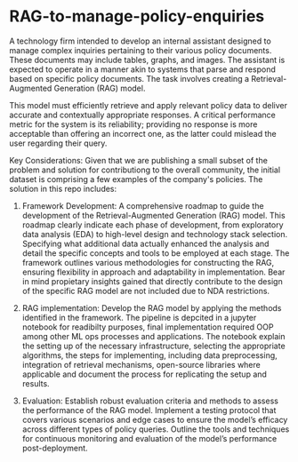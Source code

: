 # RAG-to-manage-policy-enquiries
A technology firm intended to develop an internal assistant designed to manage complex inquiries pertaining to their various policy documents. These documents may include tables, graphs, and images. The assistant is expected to operate in a manner akin to systems that parse and respond based on specific policy documents. The task involves creating a Retrieval-Augmented Generation (RAG) model. 

This model must efficiently retrieve and apply relevant policy data to deliver accurate and contextually appropriate responses. A critical performance metric for the system is its reliability; providing no response is more acceptable than offering an incorrect one, as the latter could mislead the user regarding their query.

Key Considerations:
Given that we are publishing a small subset of the problem and solution for contributiong to the overall community, the initial dataset is comprising a few examples of the company's policies. The solution in this repo includes:

1. Framework Development: 
A comprehensive roadmap to guide the development of the Retrieval-Augmented Generation (RAG) model. This roadmap  clearly indicate each phase of development, from exploratory data analysis (EDA) to high-level design and technology stack selection. Specifying what additional data actually enhanced the analysis and detail the specific concepts and tools to be employed at each stage. The framework outlines various methodologies for constructing the RAG, ensuring flexibility in approach and adaptability in implementation. Bear in mind propietary insights gained that directly contribute to the design of the specific RAG model are not included due to NDA restrictions. 
    
2. RAG implementation:
Develop the RAG model by applying the methods identified in the framework. The pipeline is depcited in a jupyter notebook for readibilty purposes, final implementation required OOP among other ML ops processes and applications. The notebook explain the setting up of the necessary infrastructure, selecting the appropriate algorithms, the steps for implementing, including data preprocessing, integration of retrieval mechanisms, open-source libraries where applicable and document the process for replicating the setup and results.

3. Evaluation:
Establish robust evaluation criteria and methods to assess the performance of the RAG model. Implement a testing protocol that covers various scenarios and edge cases to ensure the model’s efficacy across different types of policy queries. Outline the tools and techniques for continuous monitoring and evaluation of the model’s performance post-deployment.


